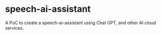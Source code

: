 # speech-ai-assistant
A PoC to create a speech-ai-assistant using Chat GPT, and other AI cloud services.
